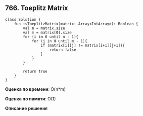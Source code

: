 ## 766. Toeplitz Matrix



``` 
class Solution {
    fun isToeplitzMatrix(matrix: Array<IntArray>): Boolean {
        val n = matrix.size
        val m = matrix[0].size
        for (i in 0 until n - 1){
            for (j in 0 until m - 1){
                if (matrix[i][j] != matrix[i+1][j+1]){
                    return false
                }
            }
        }
        
        return true
    }
}

```

**Оценка по времени**: O(n*m)


**Оценка по памяти**: O(1)


**Описание решения**
```

```

